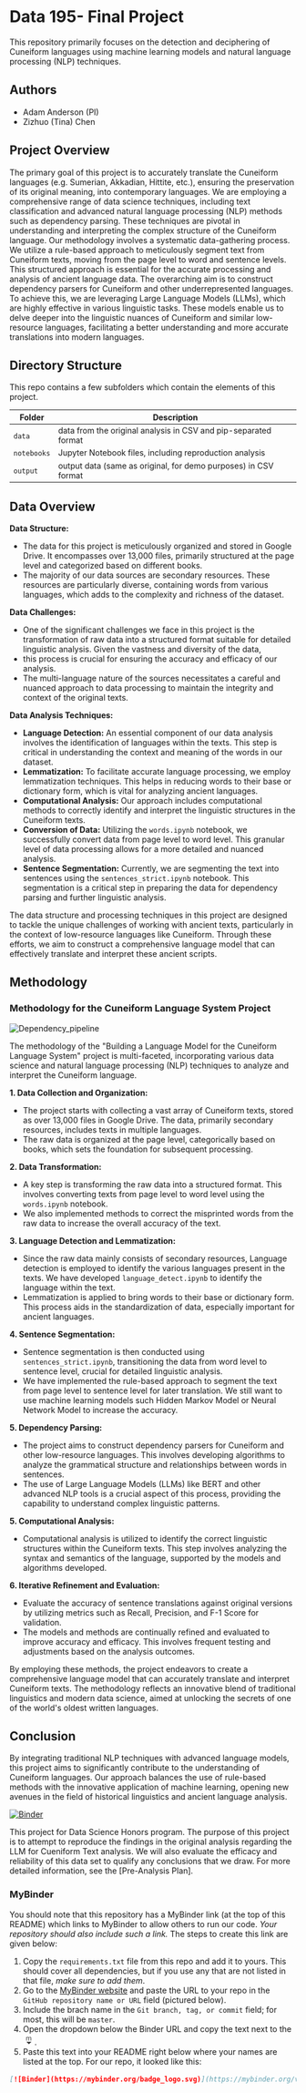 # Data 195- Final Project 
This repository primarily focuses on the detection and deciphering of Cuneiform languages using machine learning models and natural language processing (NLP) techniques.

## Authors
- Adam Anderson (PI)
- Zizhuo (Tina) Chen
## Project Overview

The primary goal of this project is to accurately translate the Cuneiform languages (e.g. Sumerian, Akkadian, Hittite, etc.), ensuring the preservation of its original meaning, into contemporary languages.
We are employing a comprehensive range of data science techniques, including text classification and advanced natural language processing (NLP) methods such as dependency parsing.
These techniques are pivotal in understanding and interpreting the complex structure of the Cuneiform language. Our methodology involves a systematic data-gathering process.
We utilize a rule-based approach to meticulously segment text from Cuneiform texts, moving from the page level to word and sentence levels. 
This structured approach is essential for the accurate processing and analysis of ancient language data. The overarching aim is to construct dependency parsers for Cuneiform and 
other underrepresented languages. To achieve this, we are leveraging Large Language Models (LLMs), which are highly effective in various linguistic tasks. These models enable us 
to delve deeper into the linguistic nuances of Cuneiform and similar low-resource languages, facilitating a better understanding and more accurate translations into modern languages.

## Directory Structure

This repo contains a few subfolders which contain the elements of this project.

| Folder | Description |
|-----|-----|
| `data`  | data from the original analysis in CSV and pip-separated format  |
| `notebooks`  | Jupyter Notebook files, including reproduction analysis |
| `output`  | output data (same as original, for demo purposes) in CSV format  |
## Data Overview

**Data Structure:**
- The data for this project is meticulously organized and stored in Google Drive. It encompasses over 13,000 files, primarily structured at the page level and categorized based on different books.
- The majority of our data sources are secondary resources. These resources are particularly diverse, containing words from various languages, which adds to the complexity and richness of the dataset.

**Data Challenges:**
- One of the significant challenges we face in this project is the transformation of raw data into a structured format suitable for detailed linguistic analysis. Given the vastness and diversity of the data,
- this process is crucial for ensuring the accuracy and efficacy of our analysis.
- The multi-language nature of the sources necessitates a careful and nuanced approach to data processing to maintain the integrity and context of the original texts.

**Data Analysis Techniques:**
- **Language Detection:** An essential component of our data analysis involves the identification of languages within the texts. This step is critical in understanding the context and meaning of the words in our dataset.
- **Lemmatization:** To facilitate accurate language processing, we employ lemmatization techniques. This helps in reducing words to their base or dictionary form, which is vital for analyzing ancient languages.
- **Computational Analysis:** Our approach includes computational methods to correctly identify and interpret the linguistic structures in the Cuneiform texts.
- **Conversion of Data:** Utilizing the `words.ipynb` notebook, we successfully convert data from page level to word level. This granular level of data processing allows for a more detailed and nuanced analysis.
- **Sentence Segmentation:** Currently, we are segmenting the text into sentences using the `sentences_strict.ipynb` notebook. This segmentation is a critical step in preparing the data for dependency parsing and further linguistic analysis.

The data structure and processing techniques in this project are designed to tackle the unique challenges of working with ancient texts, particularly in the context of low-resource languages like Cuneiform. 
Through these efforts, we aim to construct a comprehensive language model that can effectively translate and interpret these ancient scripts.

## Methodology
### Methodology for the Cuneiform Language System Project
![Dependency_pipeline](https://github.com/czz129/data195_final_project/assets/89886448/0c856266-c56e-4226-b3b6-e6738c09430d)


The methodology of the "Building a Language Model for the Cuneiform Language System" project is multi-faceted, incorporating various data science and natural language processing (NLP) techniques to analyze and interpret the Cuneiform language.

**1. Data Collection and Organization:**
   - The project starts with collecting a vast array of Cuneiform texts, stored as over 13,000 files in Google Drive. The data, primarily secondary resources, includes texts in multiple languages.
   - The raw data is organized at the page level, categorically based on books, which sets the foundation for subsequent processing.

**2. Data Transformation:**
   - A key step is transforming the raw data into a structured format. This involves converting texts from page level to word level using the `words.ipynb` notebook.
   - We also implemented methods to correct the misprinted words from the raw data to increase the overall accuracy of the text.

**3. Language Detection and Lemmatization:**
   - Since the raw data mainly consists of secondary resources, Language detection is employed to identify the various languages present in the texts. We have developed `language_detect.ipynb` to identify the language within the text.
   - Lemmatization is applied to bring words to their base or dictionary form. This process aids in the standardization of data, especially important for ancient languages.

**4. Sentence Segmentation:**
  -  Sentence segmentation is then conducted using `sentences_strict.ipynb`, transitioning the data from word level to sentence level, crucial for detailed linguistic analysis.
  - We have implemented the rule-based approach to segment the text from page level to sentence level for later translation. We still want to use machine learning models such Hidden Markov Model or Neural Network Model to increase the accuracy. 

**5. Dependency Parsing:**
   - The project aims to construct dependency parsers for Cuneiform and other low-resource languages. This involves developing algorithms to analyze the grammatical structure and relationships between words in sentences.
   - The use of Large Language Models (LLMs) like BERT and other advanced NLP tools is a crucial aspect of this process, providing the capability to understand complex linguistic patterns.

**5. Computational Analysis:**
   - Computational analysis is utilized to identify the correct linguistic structures within the Cuneiform texts. This step involves analyzing the syntax and semantics of the language, supported by the models and algorithms developed.

**6. Iterative Refinement and Evaluation:**
   - Evaluate the accuracy of sentence translations against original versions by utilizing metrics such as Recall, Precision, and F-1 Score for validation.
   - The models and methods are continually refined and evaluated to improve accuracy and efficacy. This involves frequent testing and adjustments based on the analysis outcomes.

By employing these methods, the project endeavors to create a comprehensive language model that can accurately translate and interpret Cuneiform texts. The methodology reflects an
innovative blend of traditional linguistics and modern data science, aimed at unlocking the secrets of one of the world's oldest written languages.

## Conclusion
By integrating traditional NLP techniques with advanced language models, this project aims to significantly contribute to the understanding of Cuneiform languages. Our approach balances the use of 
rule-based methods with the innovative application of machine learning, opening new avenues in the field of historical linguistics and ancient language analysis.


[![Binder](https://mybinder.org/badge_logo.svg)](https://mybinder.org/v2/gh/czz129/data195_final_project/master)

This project for Data Science Honors program. The purpose of this project is to attempt to reproduce the findings in the original analysis regarding the LLM for Cueniform Text analysis. We will also evaluate the efficacy and reliability of this data set to qualify any conclusions that we draw. For more detailed information, see the [Pre-Analysis Plan].



### MyBinder

You should note that this repository has a MyBinder link (at the top of this README) which links to MyBinder to allow others to run our code. _Your repository should also include such a link._ The steps to create this link are given below:

1. Copy the `requirements.txt` file from this repo and add it to yours. This should cover all dependencies, but if you use any that are not listed in that file, _make sure to add them_.
2. Go to the [MyBinder website](https://mybinder.org/) and paste the URL to your repo in the `GitHub repository name or URL` field (pictured below).
3. Include the brach name in the `Git branch, tag, or commit` field; for most, this will be `master`.
4. Open the dropdown below the Binder URL and copy the text next to the ![Markdown logo](images/markdown.png).
5. Paste this text into your README right below where your names are listed at the top. For our repo, it looked like this:

```markdown
[![Binder](https://mybinder.org/badge_logo.svg)](https://mybinder.org/v2/gh/czz129/data195_final_project/master)
```
